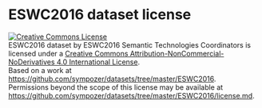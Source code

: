 # ESWC2016 dataset license

<a rel="license" href="http://creativecommons.org/licenses/by-nc-nd/4.0/"><img alt="Creative Commons License" style="border-width:0" src="https://i.creativecommons.org/l/by-nc-nd/4.0/88x31.png" /></a><br /><span xmlns:dct="http://purl.org/dc/terms/" href="http://purl.org/dc/dcmitype/Dataset" property="dct:title" rel="dct:type">ESWC2016 dataset</span> by <span xmlns:cc="http://creativecommons.org/ns#" property="cc:attributionName">ESWC2016 Semantic Technologies Coordinators</span> is licensed under a <a rel="license" href="http://creativecommons.org/licenses/by-nc-nd/4.0/">Creative Commons Attribution-NonCommercial-NoDerivatives 4.0 International License</a>.<br />Based on a work at <a xmlns:dct="http://purl.org/dc/terms/" href="https://github.com/sympozer/datasets/tree/master/ESWC2016" rel="dct:source">https://github.com/sympozer/datasets/tree/master/ESWC2016</a>.<br />Permissions beyond the scope of this license may be available at <a xmlns:cc="http://creativecommons.org/ns#" href="https://github.com/sympozer/datasets/tree/master/ESWC2016/license.md" rel="cc:morePermissions">https://github.com/sympozer/datasets/tree/master/ESWC2016/license.md</a>.
